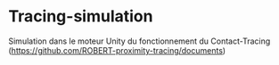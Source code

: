 # Tracing-simulation
Simulation dans le moteur Unity du fonctionnement du Contact-Tracing (https://github.com/ROBERT-proximity-tracing/documents)
